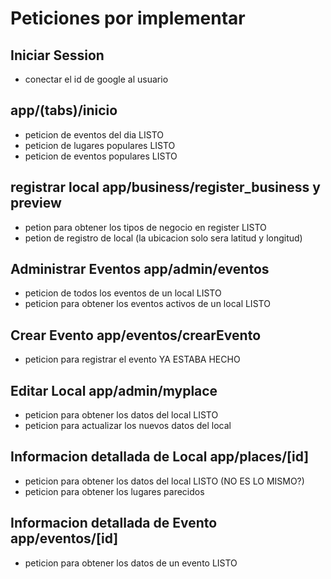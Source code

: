# Peticiones por implementar

## Iniciar Session

- conectar el id de google al usuario

## app/(tabs)/inicio

- peticion de eventos del dia       LISTO
- peticion de lugares populares       LISTO
- peticion de eventos populares       LISTO

## registrar local app/business/register_business y preview

- petion para obtener los tipos de negocio en register       LISTO  
- petion de registro de local (la ubicacion solo sera latitud y longitud)

## Administrar Eventos app/admin/eventos

- peticion de todos los eventos de un local                   LISTO
- peticion para obtener los eventos activos de un local       LISTO

## Crear Evento app/eventos/crearEvento

- peticion para registrar el evento       YA ESTABA HECHO

## Editar Local app/admin/myplace

- peticion para obtener los datos del local                LISTO
- peticion para actualizar los nuevos datos del local

## Informacion detallada de Local app/places/[id]

- peticion para obtener los datos del local       LISTO (NO ES LO MISMO?)
- peticion para obtener los lugares parecidos

## Informacion detallada de Evento app/eventos/[id]

- peticion para obtener los datos de un evento       LISTO
